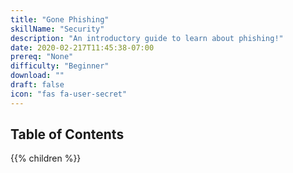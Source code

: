 ```yaml
---
title: "Gone Phishing"
skillName: "Security"
description: "An introductory guide to learn about phishing!"
date: 2020-02-217T11:45:38-07:00
prereq: "None"
difficulty: "Beginner"
download: ""
draft: false
icon: "fas fa-user-secret"
---
```


## Table of Contents

{{% children %}}
